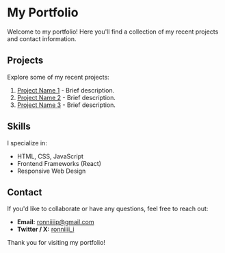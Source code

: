 # My Portfolio

Welcome to my portfolio! Here you'll find a collection of my recent projects and contact information.

## Projects

Explore some of my recent projects:

1. [Project Name 1](Project_1_Link) - Brief description.
2. [Project Name 2](Project_2_Link) - Brief description.
3. [Project Name 3](Project_3_Link) - Brief description.

## Skills

I specialize in:

- HTML, CSS, JavaScript
- Frontend Frameworks (React)
- Responsive Web Design
<!-- - Git Version Control -->
<!-- - UI/UX Principles -->

## Contact

If you'd like to collaborate or have any questions, feel free to reach out:

- **Email:** [ronniiiip@gmail.com](mailto:ronniiiip@gmail.com)
- **Twitter / X:** [ronniiii_i](https://www.twitter.com/ronniiii_i)
<!-- - **GitHub:** [Your GitHub Profile URL] -->

Thank you for visiting my portfolio!
